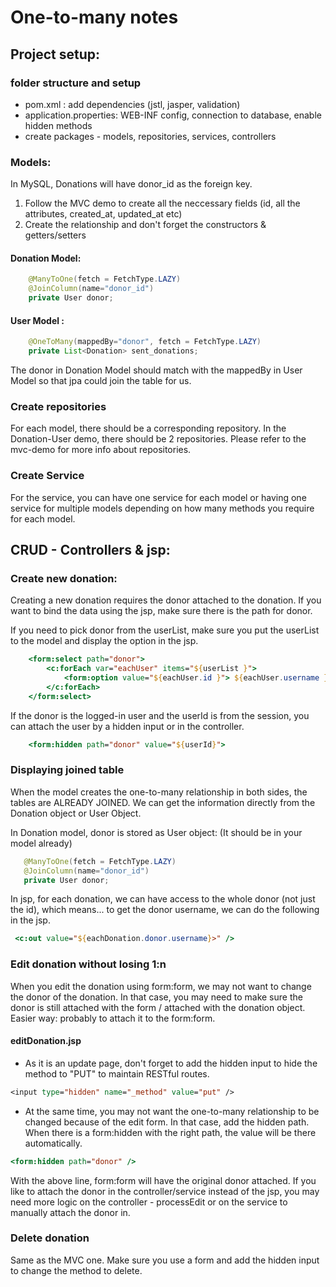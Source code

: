 # One-to-many notes

## Project setup:
### folder structure and setup
- pom.xml : add dependencies (jstl, jasper, validation)
- application.properties: WEB-INF config, connection to database, enable hidden methods
- create packages - models, repositories, services, controllers

### Models:
In MySQL, Donations will have donor_id as the foreign key. 
1. Follow the MVC demo to create all the neccessary fields (id, all the attributes, created_at, updated_at etc)
1. Create the relationship and don't forget the constructors & getters/setters

#### Donation Model: 
```java
    @ManyToOne(fetch = FetchType.LAZY)
    @JoinColumn(name="donor_id")
    private User donor;
```

#### User Model :   
```java
    @OneToMany(mappedBy="donor", fetch = FetchType.LAZY)
    private List<Donation> sent_donations;
```
The donor in Donation Model should match with the mappedBy in User Model so that jpa could join the table for us. 

### Create repositories
For each model, there should be a corresponding repository. In the Donation-User demo, there should be 2 repositories. Please refer to the mvc-demo for more info about repositories.
### Create Service
For the service, you can have one service for each model or having one service for multiple models depending on how many methods you require for each model. 

## CRUD - Controllers & jsp:

### Create new donation:
Creating a new donation requires the donor attached to the donation. If you want to bind the data using the jsp, make sure there is the path for donor. 

If you need to pick donor from the userList, make sure you put the userList to the model and display the option in the jsp. 
```jsp
    <form:select path="donor">
        <c:forEach var="eachUser" items="${userList }">
            <form:option value="${eachUser.id }"> ${eachUser.username } - ${eachUser.email }</form:option>
        </c:forEach>
    </form:select>
```

If the donor is the logged-in user and the userId is from the session, you can attach the user by a hidden input or in the controller. 
```jsp
    <form:hidden path="donor" value="${userId}">
```

### Displaying joined table
When the model creates the one-to-many relationship in both sides, the tables are ALREADY JOINED. We can get the information directly from the Donation object or User Object. 

In Donation model, donor is stored as User object: (It should be in your model already)
 ```java 
    @ManyToOne(fetch = FetchType.LAZY)
    @JoinColumn(name="donor_id")
    private User donor;
```

In jsp, for each donation, we can have access to the whole donor (not just the id), which means... to get the donor username, we can do the following in the jsp. 
```jsp
 <c:out value="${eachDonation.donor.username}>" /> 
 ```

### Edit donation without losing 1:n
When you edit the donation using form:form, we may not want to change the donor of the donation. In that case, you may need to make sure the donor is still attached with the form / attached with the donation object. Easier way: probably to attach it to the form:form.

#### editDonation.jsp
- As it is an update page, don't forget to add the hidden input to hide the method to "PUT" to maintain RESTful routes. 
```jsp 
<input type="hidden" name="_method" value="put" />
```
- At the same time, you may not want the one-to-many relationship to be changed because of the edit form. In that case, add the hidden path. When there is a form:hidden with the right path, the value will be there automatically. 
```jsp 
<form:hidden path="donor" />
```
With the above line, form:form will have the original donor attached. If you like to attach the donor in the controller/service instead of the jsp, you may need more logic on the controller - processEdit or on the service to manually attach the donor in. 


### Delete donation
Same as the MVC one. Make sure you use a form and add the hidden input to change the method to delete. 